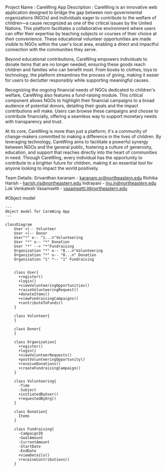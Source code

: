 
Project Name : CareWing App
Description :
CareWing is an innovative web application designed to bridge the gap between non-governmental organizations (NGOs) and individuals eager to contribute to the welfare of children—a cause recognized as one of the critical issues by the United Nations. This platform facilitates a collaborative environment where users can offer their expertise by teaching subjects or courses of their choice at their convenience. These educational volunteer opportunities are made visible to NGOs within the user's local area, enabling a direct and impactful connection with the communities they serve.

Beyond educational contributions, CareWing empowers individuals to donate items that are no longer needed, ensuring these goods reach children and families who can benefit most. From books to clothes, toys to technology, the platform streamlines the process of giving, making it easier for users to declutter responsibly while supporting meaningful causes.

Recognizing the ongoing financial needs of NGOs dedicated to children's welfare, CareWing also features a fund-raising module. This critical component allows NGOs to highlight their financial campaigns to a broad audience of potential donors, detailing their goals and the impact contributions will make. Users can browse these campaigns and choose to contribute financially, offering a seamless way to support monetary needs with transparency and trust.

At its core, CareWing is more than just a platform; it's a community of change-makers committed to making a difference in the lives of children. By leveraging technology, CareWing aims to facilitate a powerful synergy between NGOs and the general public, fostering a culture of generosity, education, and support that reaches directly into the heart of communities in need. Through CareWing, every individual has the opportunity to contribute to a brighter future for children, making it an essential tool for anyone looking to impact the world positively.




Team Details:
Srivardhan karanam - karanam.sr@northeastern.edu
Rishika Harish - harish.ris@northeastern.edu
Indrayani - lnu.in@northeastern.edu
Lok Venkatesh Vasamsetti - vasamsetti.l@northeastern.edu





#Object model


```mermaid
---
Object model for CareWing App
---

classDiagram
    User <|-- Volunteer
    User <|-- Donor 
    User"*" o-- "1...n"Volunteering
    User "*" o-- "*" Donation
    User "*" --> "*"Fundraising
    Organization "*" o-- "0...n"Volunteering
    Organization "*" o-- "0...n" Donation
    Organization "1" *-- "1" Fundraising
    

    class User{
      +register()
      +login()
      +viewVolunteeringOpportunities()
      +raiseVolunteeringRequest()
      +donateItems()
      +viewFundraisingCampaigns()
      +contributeToFunds()
    }
    
    class Volunteer{
    }
    
    class Donor{
    }
    
    class Organization{
      +register()
      +login()
      +viewVolunteerRequests()
      +postVolunteeringOpportunity()
      +receiveDonations()
      +createFundraisingCampaign()
    }
    
    class Volunteering{
      -Time
      -Subject
      +initiatedByUser()
      +requestedByOrg()
    }
    
    class Donation{
      Items
    }
    
    class Fundraising{
      -CampaignID
      -GoalAmount
      -CurrentAmount
      -StartDate
      -EndDate
      +viewDetails()
      +receiveContributions()
    }

```
  
